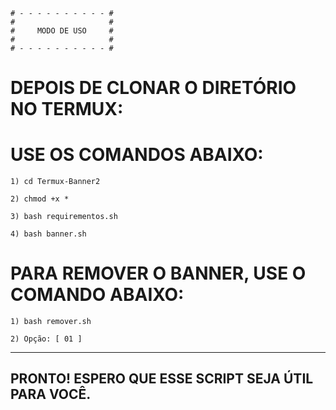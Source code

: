 
	# - - - - - - - - - - #
	#                     #
	#     MODO DE USO     #
	#                     #
	# - - - - - - - - - - #


# DEPOIS DE CLONAR O DIRETÓRIO NO TERMUX:
# USE OS COMANDOS ABAIXO:

	1) cd Termux-Banner2
	
	2) chmod +x *

	3) bash requirementos.sh

	4) bash banner.sh



# PARA REMOVER O BANNER, USE O COMANDO ABAIXO:

	1) bash remover.sh

	2) Opção: [ 01 ]

------------------------------------



## PRONTO! ESPERO QUE ESSE SCRIPT SEJA ÚTIL PARA VOCÊ.
